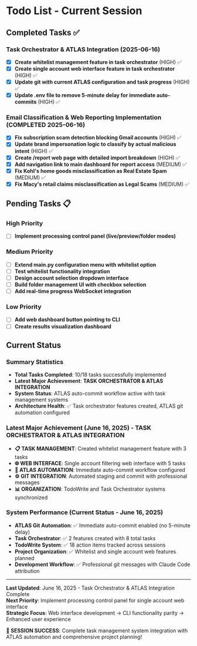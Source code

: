# Todo List - Current Session

## Completed Tasks ✅

### Task Orchestrator & ATLAS Integration (2025-06-16)
- [x] **Create whitelist management feature in task orchestrator** (HIGH) ✅
- [x] **Create single account web interface feature in task orchestrator** (HIGH) ✅
- [x] **Update git with current ATLAS configuration and task progress** (HIGH) ✅
- [x] **Update .env file to remove 5-minute delay for immediate auto-commits** (HIGH) ✅

### Email Classification & Web Reporting Implementation (COMPLETED 2025-06-16)
- [x] **Fix subscription scam detection blocking Gmail accounts** (HIGH) ✅
- [x] **Update brand impersonation logic to classify by actual malicious intent** (HIGH) ✅  
- [x] **Create /report web page with detailed import breakdown** (HIGH) ✅
- [x] **Add navigation link to main dashboard for report access** (MEDIUM) ✅
- [x] **Fix Kohl's home goods misclassification as Real Estate Spam** (MEDIUM) ✅
- [x] **Fix Macy's retail claims misclassification as Legal Scams** (MEDIUM) ✅

## Pending Tasks 📋

### High Priority
- [ ] **Implement processing control panel (live/preview/folder modes)**

### Medium Priority
- [ ] **Extend main.py configuration menu with whitelist option**
- [ ] **Test whitelist functionality integration**
- [ ] **Design account selection dropdown interface**
- [ ] **Build folder management UI with checkbox selection**
- [ ] **Add real-time progress WebSocket integration**

### Low Priority
- [ ] **Add web dashboard button pointing to CLI**
- [ ] **Create results visualization dashboard**

## Current Status

### Summary Statistics
- **Total Tasks Completed**: 10/18 tasks successfully implemented
- **Latest Major Achievement**: **TASK ORCHESTRATOR & ATLAS INTEGRATION**
- **System Status**: ATLAS auto-commit workflow active with task management systems
- **Architecture Health**: ✅ Task orchestrator features created, ATLAS git automation configured

### Latest Major Achievement (June 16, 2025) - **TASK ORCHESTRATOR & ATLAS INTEGRATION**
- **📋 TASK MANAGEMENT**: Created whitelist management feature with 3 tasks
- **🌐 WEB INTERFACE**: Single account filtering web interface with 5 tasks  
- **🤖 ATLAS AUTOMATION**: Immediate auto-commit workflow configured
- **⚙️ GIT INTEGRATION**: Automated staging and commit with professional messages
- **📊 ORGANIZATION**: TodoWrite and Task Orchestrator systems synchronized

### System Performance (Current Status - June 16, 2025)
- **ATLAS Git Automation**: ✅ Immediate auto-commit enabled (no 5-minute delay)
- **Task Orchestrator**: ✅ 2 features created with 8 total tasks
- **TodoWrite System**: ✅ 18 action items tracked across sessions
- **Project Organization**: ✅ Whitelist and single account web features planned
- **Development Workflow**: ✅ Professional git messages with Claude Code attribution

---

**Last Updated**: June 16, 2025 - Task Orchestrator & ATLAS Integration Complete  
**Next Priority**: Implement processing control panel for single account web interface  
**Strategic Focus**: Web interface development → CLI functionality parity → Enhanced user experience  

**🎉 SESSION SUCCESS**: Complete task management system integration with ATLAS automation and comprehensive project planning!